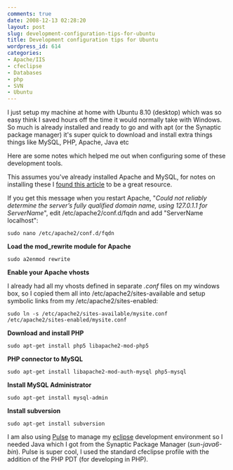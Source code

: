 ```yaml
---
comments: true
date: 2008-12-13 02:28:20
layout: post
slug: development-configuration-tips-for-ubuntu
title: Development configuration tips for Ubuntu
wordpress_id: 614
categories:
- Apache/IIS
- cfeclipse
- Databases
- php
- SVN
- Ubuntu
---
```


I just setup my machine at home with Ubuntu 8.10 (desktop) which was so easy think I saved hours off the time it would normally take with Windows. So much is already installed and ready to go and with apt (or the Synaptic package manager) it's super quick to download and install extra things things like MySQL, PHP, Apache, Java etc

Here are some notes which helped me out when configuring some of these development tools.

This assumes you've already installed Apache and MySQL, for notes on installing these I [found this article](http://ubuntuexperiment.wordpress.com/2008/11/10/installing-apache-php-mysql/) to be a great resource.

If you get this message when you restart Apache, "_Could not reliably determine the server’s fully qualified domain name, using 127.0.1.1 for ServerName_", edit /etc/apache2/conf.d/fqdn and add "ServerName localhost":

```
sudo nano /etc/apache2/conf.d/fqdn
```

**Load the mod_rewrite module for Apache**

```
sudo a2enmod rewrite
```

**Enable your Apache vhosts**

I already had all my vhosts defined in separate _.conf_ files on my windows box, so I copied them all into /etc/apache2/sites-available and setup symbolic links from my /etc/apache2/sites-enabled:

```
sudo ln -s /etc/apache2/sites-available/mysite.conf /etc/apache2/sites-enabled/mysite.conf
```

**Download and install PHP**

```
sudo apt-get install php5 libapache2-mod-php5
```

**PHP connector to MySQL**

```
sudo apt-get install libapache2-mod-auth-mysql php5-mysql
```

**Install MySQL Administrator**

```
sudo apt-get install mysql-admin
```

**Install subversion**

```
sudo apt-get install subversion
```

I am also using [Pulse](http://www.poweredbypulse.com/) to manage my [eclipse](http://www.eclipse.org/) development environment so I needed Java which I got from the Synaptic Package Manager (_sun-java6-bin_). Pulse is super cool, I used the standard cfeclipse profile with the addition of the PHP PDT (for developing in PHP).
